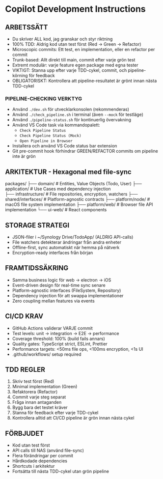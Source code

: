 # Copilot Development Instructions

## ARBETSSÄTT
- Du skriver ALL kod, jag granskar och styr riktning
- 100% TDD: Aldrig kod utan test först (Red → Green → Refactor)
- Microscopic commits: Ett test, en implementation, eller en refactor per commit
- Trunk-based: Allt direkt till main, commit efter varje grön test
- Extremt modulär: varje feature egen package med egna tester
- VIKTIGT: Stanna upp efter varje TDD-cykel, commit, och pipeline-körning för feedback
- OBLIGATORISKT: Kontrollera att pipeline-resultatet är grönt innan nästa TDD-cykel

### PIPELINE-CHECKING VERKTYG
- Använd `./dev.sh` för utvecklarkonsolen (rekommenderas) 
- Använd `./check_pipeline.sh` i terminal (även `--mock` för testläge)
- Använd `./pipeline-status.sh` för kontinuerlig övervakning
- Använd VS Code task via kommandopalett:
  - `Check Pipeline Status`
  - `Check Pipeline Status (Mock)`
  - `Open Pipeline in Browser`
- Installera och använd VS Code status bar extension
- Git pre-commit hook förhindrar GREEN/REFACTOR commits om pipeline inte är grön

## ARKITEKTUR - Hexagonal med file-sync
packages/
├── domain/                    # Entities, Value Objects (Todo, User)
├── application/               # Use Cases med dependency injection  
├── infrastructure/            # File repositories, encryption, watchers
├── shared/interfaces/         # Platform-agnostic contracts
├── platform/node/             # macOS file system implementation
├── platform/web/              # Browser file API implementation
└── ui-web/                    # React components

## STORAGE STRATEGI
- JSON-filer i ~/Synology Drive/TodoApp/ (ALDRIG API-calls)
- File watchers detekterar ändringar från andra enheter
- Offline-first, sync automatiskt när hemma på nätverk
- Encryption-ready interfaces från början

## FRAMTIDSSÄKRING
- Samma business logic för web → electron → iOS
- Event-driven design för real-time sync senare
- Platform-agnostic interfaces (FileSystem, Repository)
- Dependency injection för att swappa implementationer
- Zero coupling mellan features via events

## CI/CD KRAV
- GitHub Actions validerar VARJE commit
- Test levels: unit → integration → E2E → performance
- Coverage threshold: 100% (build fails annars)
- Quality gates: TypeScript strict, ESLint, Prettier
- Performance targets: <50ms file ops, <100ms encryption, <1s UI
- .github/workflows/ setup required

## TDD REGLER
1. Skriv test först (Red)
2. Minimal implementation (Green)
3. Refaktorera (Refactor)
4. Commit varje steg separat
5. Fråga innan antaganden
6. Bygg bara det testet kräver
7. Stanna för feedback efter varje TDD-cykel
8. Kontrollera alltid att CI/CD pipeline är grön innan nästa cykel

## FÖRBJUDET
- Kod utan test först
- API calls till NAS (använd file-sync)
- Flera förändringar per commit
- Hårdkodade dependencies
- Shortcuts i arkitektur
- Fortsätta till nästa TDD-cykel utan grön pipeline
